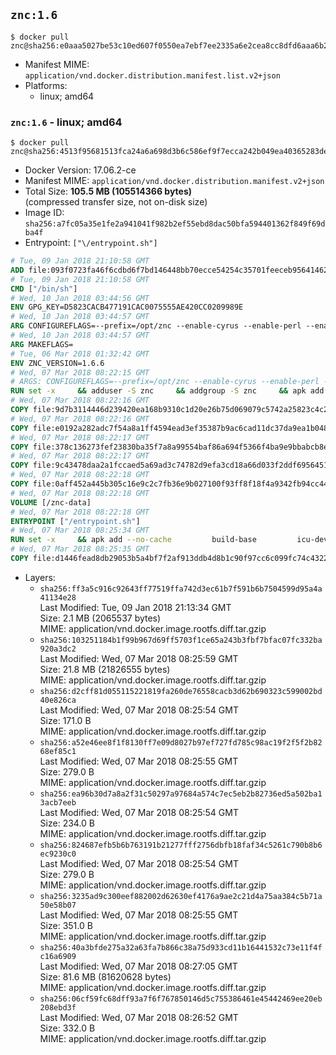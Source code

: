 ## `znc:1.6`

```console
$ docker pull znc@sha256:e0aaa5027be53c10ed607f0550ea7ebf7ee2335a6e2cea8cc8dfd6aaa6b2515e
```

-	Manifest MIME: `application/vnd.docker.distribution.manifest.list.v2+json`
-	Platforms:
	-	linux; amd64

### `znc:1.6` - linux; amd64

```console
$ docker pull znc@sha256:4513f95681513fca24a6a698d3b6c586ef9f7ecca242b049ea40365283deeaf9
```

-	Docker Version: 17.06.2-ce
-	Manifest MIME: `application/vnd.docker.distribution.manifest.v2+json`
-	Total Size: **105.5 MB (105514366 bytes)**  
	(compressed transfer size, not on-disk size)
-	Image ID: `sha256:a7fc05a35e1fe2a941041f982b2ef55ebd8dac50bfa594401362f849f69dba4f`
-	Entrypoint: `["\/entrypoint.sh"]`

```dockerfile
# Tue, 09 Jan 2018 21:10:58 GMT
ADD file:093f0723fa46f6cdbd6f7bd146448bb70ecce54254c35701feeceb956414622f in / 
# Tue, 09 Jan 2018 21:10:58 GMT
CMD ["/bin/sh"]
# Wed, 10 Jan 2018 03:44:56 GMT
ENV GPG_KEY=D5823CACB477191CAC0075555AE420CC0209989E
# Wed, 10 Jan 2018 03:44:57 GMT
ARG CONFIGUREFLAGS=--prefix=/opt/znc --enable-cyrus --enable-perl --enable-python --disable-ipv6
# Wed, 10 Jan 2018 03:44:57 GMT
ARG MAKEFLAGS=
# Tue, 06 Mar 2018 01:32:42 GMT
ENV ZNC_VERSION=1.6.6
# Wed, 07 Mar 2018 08:22:15 GMT
# ARGS: CONFIGUREFLAGS=--prefix=/opt/znc --enable-cyrus --enable-perl --enable-python --disable-ipv6 MAKEFLAGS=
RUN set -x     && adduser -S znc     && addgroup -S znc     && apk add --no-cache --virtual runtime-dependencies         ca-certificates         cyrus-sasl         icu         su-exec         tini         tzdata     && apk add --no-cache --virtual build-dependencies         build-base         curl         cyrus-sasl-dev         gnupg         icu-dev         libressl-dev         perl-dev         python3-dev     && mkdir /znc-src && cd /znc-src     && curl -fsSL "https://znc.in/releases/archive/znc-${ZNC_VERSION}.tar.gz" -o znc.tgz     && curl -fsSL "https://znc.in/releases/archive/znc-${ZNC_VERSION}.tar.gz.sig" -o znc.tgz.sig     && export GNUPGHOME="$(mktemp -d)"     && gpg --keyserver ha.pool.sks-keyservers.net --recv-keys "${GPG_KEY}"     && gpg --batch --verify znc.tgz.sig znc.tgz     && rm -rf "$GNUPGHOME"     && tar -zxf znc.tgz --strip-components=1     && mkdir build && cd build     && ../configure ${CONFIGUREFLAGS}     && make $MAKEFLAGS     && make install     && apk del build-dependencies     && cd / && rm -rf /znc-src
# Wed, 07 Mar 2018 08:22:16 GMT
COPY file:9d7b3114446d239420ea168b9310c1d20e26b75d069079c5742a25823c4c2aab in / 
# Wed, 07 Mar 2018 08:22:16 GMT
COPY file:e0192a282adc7f54a8a1ff4594ead3ef35387b9ac6cad11dc37da9ea1b048a13 in /startup-sequence/ 
# Wed, 07 Mar 2018 08:22:17 GMT
COPY file:378c136273fef23830ba35f7a8a99554baf86a694f5366f4ba9e9bbabcb8ee6a in /startup-sequence/ 
# Wed, 07 Mar 2018 08:22:17 GMT
COPY file:9c43478daa2a1fccaed5a69ad3c74782d9efa3cd18a66d033f2ddf6956451ba5 in /startup-sequence/ 
# Wed, 07 Mar 2018 08:22:18 GMT
COPY file:0aff452a445b305c16e9c2c7fb36e9b027100f93ff8f18f4a9342fb94cc44b9c in /startup-sequence/ 
# Wed, 07 Mar 2018 08:22:18 GMT
VOLUME [/znc-data]
# Wed, 07 Mar 2018 08:22:18 GMT
ENTRYPOINT ["/entrypoint.sh"]
# Wed, 07 Mar 2018 08:25:34 GMT
RUN set -x     && apk add --no-cache         build-base         icu-dev         libressl-dev         perl         python3
# Wed, 07 Mar 2018 08:25:35 GMT
COPY file:d1446fead8db29053b5a4bf7f2af913ddb4d8b1c90f97cc6c099fc74c4322109 in /startup-sequence/ 
```

-	Layers:
	-	`sha256:ff3a5c916c92643ff77519ffa742d3ec61b7f591b6b7504599d95a4a41134e28`  
		Last Modified: Tue, 09 Jan 2018 21:13:34 GMT  
		Size: 2.1 MB (2065537 bytes)  
		MIME: application/vnd.docker.image.rootfs.diff.tar.gzip
	-	`sha256:103251184b1f99b967d69ff5703f1ce65a243b3fbf7bfac07fc332ba920a3dc2`  
		Last Modified: Wed, 07 Mar 2018 08:25:59 GMT  
		Size: 21.8 MB (21826555 bytes)  
		MIME: application/vnd.docker.image.rootfs.diff.tar.gzip
	-	`sha256:d2cff81d055115221819fa260de76558cacb3d62b690323c599002bd40e826ca`  
		Last Modified: Wed, 07 Mar 2018 08:25:54 GMT  
		Size: 171.0 B  
		MIME: application/vnd.docker.image.rootfs.diff.tar.gzip
	-	`sha256:a52e46ee8f1f8130ff7e09d8027b97ef727fd785c98ac19f2f5f2b8268ef85c1`  
		Last Modified: Wed, 07 Mar 2018 08:25:55 GMT  
		Size: 279.0 B  
		MIME: application/vnd.docker.image.rootfs.diff.tar.gzip
	-	`sha256:ea96b30d7a8a2f31c50297a97684a574c7ec5eb2b82736ed5a502ba13acb7eeb`  
		Last Modified: Wed, 07 Mar 2018 08:25:54 GMT  
		Size: 234.0 B  
		MIME: application/vnd.docker.image.rootfs.diff.tar.gzip
	-	`sha256:824687efb5b6b763191b21277fff2756dbfb18faf34c5261c790b8b6ec9230c0`  
		Last Modified: Wed, 07 Mar 2018 08:25:54 GMT  
		Size: 279.0 B  
		MIME: application/vnd.docker.image.rootfs.diff.tar.gzip
	-	`sha256:3235ad9c300eef882002d62630ef4176a9ae2c21d4a75aa384c5b71a50e58b07`  
		Last Modified: Wed, 07 Mar 2018 08:25:55 GMT  
		Size: 351.0 B  
		MIME: application/vnd.docker.image.rootfs.diff.tar.gzip
	-	`sha256:40a3bfde275a32a63fa7b866c38a75d933cd11b16441532c73e11f4fc16a6909`  
		Last Modified: Wed, 07 Mar 2018 08:27:05 GMT  
		Size: 81.6 MB (81620628 bytes)  
		MIME: application/vnd.docker.image.rootfs.diff.tar.gzip
	-	`sha256:06cf59fc68dff93a7f6f767850146d5c755386461e45442469ee20eb208ebd3f`  
		Last Modified: Wed, 07 Mar 2018 08:26:52 GMT  
		Size: 332.0 B  
		MIME: application/vnd.docker.image.rootfs.diff.tar.gzip
